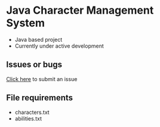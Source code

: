 # Java Character Management System

- Java based project
- Currently under active development

## Issues or bugs

[Click here](./issues/new) to submit an issue

## File requirements

- characters.txt
- abilities.txt